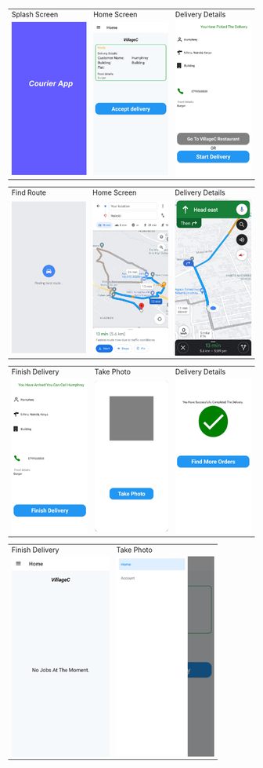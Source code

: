 <table>
  <tr>
    <td>Splash Screen</td>
     <td>Home Screen</td>
     <td>Delivery Details</td>
  </tr>
  <tr>
    <td><img src="assets/screenshots/SplashScreen.jpg" width=200 ></td>
    <td><img src="assets/screenshots/HomeScreen.jpg" width=200 ></td>
    <td><img src="assets/screenshots/startDelivery.jpg" width=200 ></td>
  </tr>
 </table>

 <table>
  <tr>
    <td>Find Route</td>
     <td>Home Screen</td>
     <td>Delivery Details</td>
  </tr>
  <tr>
    <td><img src="assets/screenshots/finding route.jpg" width=200 ></td>
    <td><img src="assets/screenshots/route.jpg" width=200 ></td>
    <td><img src="assets/screenshots/route2.jpg" width=200 ></td>
  </tr>
 </table>

 <table>
  <tr>
    <td>Finish Delivery</td>
     <td>Take Photo</td>
     <td>Delivery Details</td>
  </tr>
  <tr>
    <td><img src="assets/screenshots/finishDelivery.jpg" width=200 ></td>
    <td><img src="assets/screenshots/takePhoto.jpg" width=200 ></td>
    <td><img src="assets/screenshots/findMoreOrders.jpg" width=200 ></td>
  </tr>
 </table>
 <table>
  <tr>
    <td>Finish Delivery</td>
     <td>Take Photo</td>
  </tr>
  <tr>
    <td><img src="assets/screenshots/noJobs.jpg" width=200 ></td>
    <td><img src="assets/screenshots/sideBar.jpg" width=200 ></td>
  </tr>
 </table>
